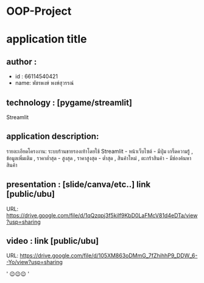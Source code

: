 # OOP-Project

# application title

## author : 
  
  * id : 66114540421
  * name: พัชรพงษ์ พงษ์สุวรรณ์

## technology : [pygame/streamlit]
  Streamlit 

## application description:
รายละเอียดโครงงาน: ระบบร้านขายรองเท้าโดยใช้ Streamlit 
                 - หน้าเว็บไซต์
                 - มีปุ่ม เกร็ดความรู้ , ข้อมูลเพิ่มเติม , ราคาต่ำสุด - สูงสุด , ราคาสูงสุด - ต่ำสุด , สินค้าใหม่ , ตะกร้าสินค้า
                 - มีช่องค้นหาสินค้า

## presentation : [slide/canva/etc..] link [public/ubu]
URL: https://drive.google.com/file/d/1qQzqpj3f5kilf9KbD0LaFMcV81d4eDTa/view?usp=sharing

## video : link [public/ubu] 
URL: https://drive.google.com/file/d/105XM863oDMmG_7fZhihhP9_DDW_6--Yo/view?usp=sharing

' 😉😉😉 '

